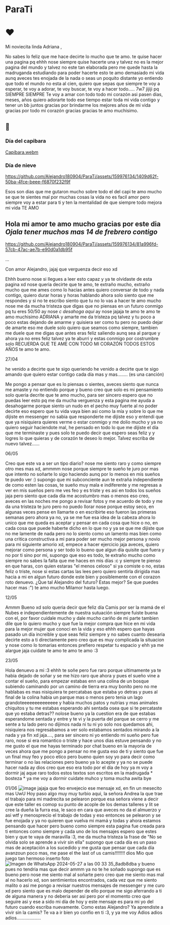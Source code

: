 # ParaTi
# ❤️

Mi noviecita linda Adriana ,

No sabes lo feliz que me hace decirte lo mucho que te amo. te quise hacer una pagina pq ehhh nose siempre quise hacerte una y talvez no es la mejor pagina del mundo y talvez no este tan elaborada pero me quede hasta la madruganda estudiando para poder hacerte esto te amo demasiado mi vida aunq aveces tes enojada de la nada o seas un poquito distante yo entiendo que todo el mundo no esta al cien, quiero que sepas que siempre te voy a esperar, te voy a adorar, te voy buscar, te voy a hacer todo..... 7w7 jijiji pq SIEMPRE SIEMPRE Te voy a amar con todo todo mi corazón asi pasen dias, meses, años quiero adorarte todo ese tiempo estar toda mi vida contigo y tener un bb juntos gracias por brindarme los mejores años de mi vida gracias por todo mi corazón gracias gracias te amo muchisimo.

## 🐇

### Día del capibara 



[Capibara.webm](https://github.com/Alejandro180904/ParaTi/assets/159976134/fbb454dd-1b1e-43ef-b99d-9550f1fab83f)




### Día de nieve



https://github.com/Alejandro180904/ParaTi/assets/159976134/1409d62f-50ba-4fce-beee-f6870f232f9f

 Esos son dias que me gutaron mucho sobre todo el del capi te amo mucho se que te sientes mal por muchas cosas la vida no es facil amor pero siempre voy a estar para ti y ten la mentalidad de que siempre todo mejora mi vida TE AMO

## Hola mi amor te amo mucho gracias por este dia *Ojala tener muchos mas 14 de frebrero contigo*




https://github.com/Alejandro180904/ParaTi/assets/159976134/81a996fd-57cb-47ac-ae7b-e90d0a1db95f





...

Con amor Alejandro, jajaj que verguenza decir eso xd


Ehhh bueno nose si llegues a leer esto capaz y ya te olvidaste de esta pagina xd nose queria decirte que te amo, te extraño mucho, extraño mucho que me ames como lo hacias antes quiero conversar de todo y nada contigo, quiero durar horas y horas hablando ahora solo siento que me respondes y si no te escribo siento que tu no lo vas a hacer te amo mucho nose me da mucha tristeza que digas que no piensas en un futuro conmigo pq tu eres 50/50 ay nose *c desahoga aqui* ay nose jajaja te amo te amo te amo muchisimo ADRIANA y amarte me da tristeza pq talvez y tu poco a poco estas dejando de amarme y quisiera ser como  tu pero no puedo dejar de amarte eso me duele solo quiero que seamos como siempre, tambien me duele que me digas que antes eras feliz saliendo aunq sea al parque y ahora ya no eres feliz talvez ya te aburri y estas conmigo por costrumbre solo RECUERDA QUE TE AME CON TODO MI CORAZÓN TODOS ESTOS AÑOS te amo te amo.

27/04

he venido a decirte
que te sigo queriendo 
he venido a decirte 
que te sigo amando 
que quiero estar contigo 
cada día mas y mas........ (es una canción)

Me pongo a pensar que es lo piensas o sientes, aveces siento que nunca me amaste y no entiendo porque y bueno creo que solo es mi pensamiento solo queria decrite que te amo mucho, para ser sincero espero que no puedas leer esto pq me da mucha verguenza y esta pagina me ayuda a desahogarme porque siento un nudo en el pecho muy fuerte al no poder decirte eso espero que tu vida vaya bien asi como la mía y sobre lo que me dijiste en messenger no sabia que responderte me dijiste eso y entendi que que ya nisiquiera quieres verme o estar conmigo y me dolio mucho y ya no quiero seguir haciendote mal, he pensado en todo lo que me dijiste el día que me terminaste y pues solo te puedo decir que espero seas feliz y y logres lo que quieras y de corazón te deseo lo mejor. Talvez escriba de nuevo talvez......


06/05


Creo que este va a ser un tipo diario? nose me siento raro y como siempre otro mes mas xd, ammmm nose porque siempre te sueño te juro por mas que intento no soñarte lo sigo haciendo aunq por lo menos en mis sueños te puedo ver :) supongo que mi subconciente aun te extraña independiente de como esten las cosas, te sueño muy mala e indiferente y me regresas a ver en mis sueños pero me ves feo y es triste y es asi en todos los sueños jaja pero siento que cada día me acostumbro mas o menos eso creo, aveces en las noches me pongo a revisar fotos y me acuerdo de todo y me da una tristeza te juro pero no puedo llorar nose porque estoy seco, en algunas veces pense en llamarte o en escribirte eso fueron las primeras semanas pero ahora ya no, ya se me fue esa idea de la cabeza ahora lo unico que me queda es aceptar y pensar en cada cosa que hice o no, en cada cosa que puede haberte dicho en lo que no y ya se que me dijiste que no me lamente de nada pero no lo siento como un lamento mas bien como una critica constructiva a mi para poder ser mucho mejor persona y novio para mi siguiente amorio xd, empece a hacer ejercicio jaja aveces, quiero mejorar como persona y ser todo lo bueno que algun día quisite que fuera y no por ti sino por mi, supongo que eso es todo, te extraño mucho como siempre no sabes la falta que me haces en mis días :c y siempre te pienso en que haras, con quien estaras "el menos celoso" si ya comiste o no, estas feliz o triste, nose si estas cartas las lees pero quiero sentirla dirigida mas hacia a mi en algun futuro donde este bien y posiblemente con el corazon roto denuevo. ¿Que tal Alejandro del futuro? Estas mejor? Se que puedes hacer mas :") te amo mucho Milamor hasta luego.



12/05


Ammm Bueno xd solo queria decir que feliz día Camis por ser la mamá de el Nubes e independientemente de nuestra sutuación siempre fuiste buena con el, por favor cuidale mucho y dale mucho cariño de mi parte tambien dile que lo quiero mucho y que fue la mejor compra que hice en mi vida para la mejor mujer que conoci en la vida y eso ehhh espero que hayas pasado un día increible y que seas feliz siempre y no sabes cuanto desearia decirte esto a ti directamente pero creo que es muy complicada la situacion y nose como lo tomarias entonces prefiero respetar tu espacio y ehh ya me alargue jaja cuidate te amo te amo te amo :3


23/05


Hola denuevo a mi :3 ehhh te soñe pero fue raro porque ultimamente ya te habia dejado de soñar y se me hizo raro que ahora y pues el sueño vine a contar el sueño, para empezar estabas enn una colina de un bosque subiendo caminando por un camino de tierra era muy bonito pero no me hablabas es mas nisiquiera te percatabas que estaba yo detras y pues al final de la colina habia un parque mas o menos pero tenia un lago grandoteeeeeeeeeeeeee y habia muchos patos y nutrias y mas animales chiquitos y tu me estabas esperando ahi sentada osea que si te percataste que yo estaba detras?? nolose bueno ya la cuestion era de que estabas esperandome sentada y entre y te vi y la puerta del parque se cerro y me sente a tu lado pero no dijimos nada ni tu ni yo solo nos quedamos ahi, nisiquiera nos regresabamos a ver solo estabamos sentados mirando a la nada y ya fin xd jaja...., para ser sincero ni yo entiendo mi sueño pero fue raro, nose si era romantico o triste y hace unos dias estuve pensando y no me gusto el que me hayas terminado por chat bueno en la mayoria de veces ahora que me pongo a pensar no me gusta eso de ti y siento que fue un final muy feo y poco etico pero bueno quien soy yo para decir como terminar o no las relaciones pero bueno ya lo acepte y ya no se puede hacer nada ay dios creo que eso era todo por el día de hoy ya m voy a dormir jaj aque raro todos estos textos son escritos en la madrugada  * bosteza * ya me voy a dormir cuidate muhco y toma mucha awita bye



01/06
![image](https://github.com/Alejandro180904/ParaTi/assets/159976134/437d5b4a-8dd6-45d0-9c0a-18d9ced0a14f)
 jajaja que feo envejecio ese mensaje xd, en fin un mesecito mas UwU Hoy paso algo muy muy turbio aqui, la señora Andrea la que trae el trabajo para mi madrecita se pelearon porque esa señora viene a decir que este taller es comop su punto de acople de los demas talleres y lit se cree la dueña la furra esa, le saco en cara que aveces no da el almuerzo y asi wtf y menosprecio el trabajo de todas y eso entonces se pelearon y se fue enojada y ya no quieren que vuelva mi mamá y todas y ahora estamos pensando que hacer pero bueno como siempre esta pagina fue creada para ti entonces como siempre y cada uno de los mensajes espero que estes bien y que te vaya de maravilla :3, me da mucha tristeza la frase de "No se olvida solo se aprende a vivir sin ella" supongo que cada día es un paso mas de aceptación a los sucedido y me gusta que pensar que cada día avanzoun poco mas, me pase el the last of us camis!!!!!!!! dios Mio que juego tan hermoso inserto foto ![Imagen de WhatsApp 2024-05-27 a las 00 33 35_8adb8dba](https://github.com/Alejandro180904/ParaTi/assets/159976134/3aaeb0e3-e408-4e0d-b88d-c788b132fc41)
y bueno pues no tendria mas que decir ammm ya no te he soñado supongo que es bueno pero nose me siento mal al soñarte pero creo que me siento mas mal al no hacerlo xd, son sentimientos encontrados, cada vez que me siento malito o asi me pongo a revisar nuestros mensajes de messenger y me curo xd pero siento que es malo depender de ello porque me sigo aferrando a ti de alguna manera y no deberia ser asi pero por el momento creo que seguire asi y ese a sido mi día de hoy y este mensaje es para mi yo del futuro cuando escriba nuevamente. Como estas Alejandro? Ya aprendiste a vivir sin la camis? Te va a ir bien yo confio en ti :3, y ya me voy Adios adios adios...................

